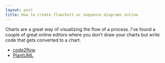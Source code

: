 ```yaml
---
layout: post
title: How to create flowchart or sequence diagrams online 
---
```


Charts are a great way of visualizing the flow of a process.
I've found a couple of great online editors where you don't draw your charts but write code that gets converted to a chart.

* [code2flow](http://code2flow.com)
* [PlantUML](http://plantuml.com)
